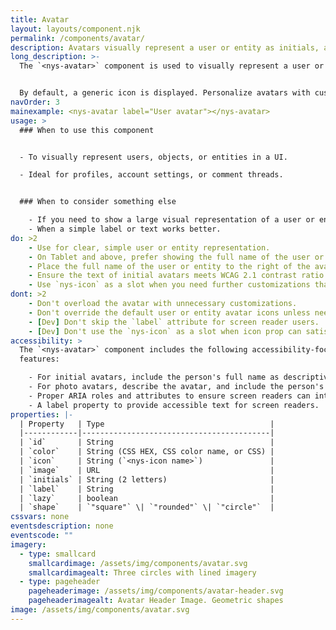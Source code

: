 ```yaml
---
title: Avatar
layout: layouts/component.njk
permalink: /components/avatar/
description: Avatars visually represent a user or entity as initials, a photo, or an icon.
long_description: >-
  The `<nys-avatar>` component is used to visually represent a user or entity.


  By default, a generic icon is displayed. Personalize avatars with custom props like `icon`, `initials`, or `image`, and always include a `label` for accessibility.
navOrder: 3
mainexample: <nys-avatar label="User avatar"></nys-avatar>
usage: >
  ### When to use this component


  - To visually represent users, objects, or entities in a UI.

  - Ideal for profiles, account settings, or comment threads.


  ### When to consider something else

    - If you need to show a large visual representation of a user or entity, use a photo.
    - When a simple label or text works better.
do: >2
    - Use for clear, simple user or entity representation.
    - On Tablet and above, prefer showing the full name of the user or entity.
    - Place the full name of the user or entity to the right of the avatar.
    - Ensure the text of initial avatars meets WCAG 2.1 contrast ratio against the avatar's background.
    - Use `nys-icon` as a slot when you need further customizations that the `icon` prop can't provide.
dont: >2
    - Don't overload the avatar with unnecessary customizations.
    - Don't override the default user or entity avatar icons unless needed to communicate additional context to the viewer; doing so provides an inconsistent user experience across NYS applications and websites.
    - [Dev] Don't skip the `label` attribute for screen reader users.
    - [Dev] Don't use the `nys-icon` as a slot when icon prop can satisfy your use.
accessibility: >
  The `<nys-avatar>` component includes the following accessibility-focused
  features:

    - For initial avatars, include the person's full name as descriptive alt text if the person's full name is not shown next to the avatar: `alt="John Smith"`
    - For photo avatars, describe the avatar, and include the person's full name if it is not shown next to the avatar: `alt="Photo of John Smith"`
    - Proper ARIA roles and attributes to ensure screen readers can interpret the avatar correctly.
    - A label property to provide accessible text for screen readers.
properties: |-
  | Property   | Type                                     |
  |------------|------------------------------------------|
  | `id`       | String                                   |
  | `color`    | String (CSS HEX, CSS color name, or CSS) |
  | `icon`     | String (`<nys-icon name>`)               |
  | `image`    | URL                                      |
  | `initials` | String (2 letters)                       |
  | `label`    | String                                   |
  | `lazy`     | boolean                                  |
  | `shape`    | `"square"` \| `"rounded"` \| `"circle"`  |
cssvars: none
eventsdescription: none
eventscode: ""
imagery:
  - type: smallcard
    smallcardimage: /assets/img/components/avatar.svg
    smallcardimagealt: Three circles with lined imagery
  - type: pageheader
    pageheaderimage: /assets/img/components/avatar-header.svg
    pageheaderimagealt: Avatar Header Image. Geometric shapes
image: /assets/img/components/avatar.svg
---
```

